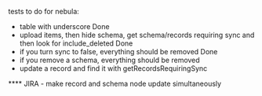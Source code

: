 tests to do for nebula:
* table with underscore Done
* upload items, then hide schema, get schema/records requiring sync and then look for include_deleted Done
* if you turn sync to false, everything should be removed Done
* if you remove a schema, everything should be removed
* update a record and find it with getRecordsRequiringSync

**** JIRA - make record and schema node update simultaneously 

